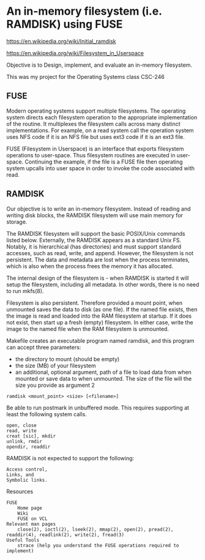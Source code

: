 # An in-memory filesystem (i.e. RAMDISK) using FUSE

https://en.wikipedia.org/wiki/Initial_ramdisk

https://en.wikipedia.org/wiki/Filesystem_in_Userspace

Objective is to Design, implement, and evaluate an in-memory filesystem.

This was my project for the Operating Systems class CSC-246

## FUSE

Modern operating systems support multiple filesystems. The operating system directs each filesystem operation to the appropriate implementation of the routine. It multiplexes the filesystem calls across many distinct implementations. For example, on a read system call the operation system uses NFS code if it is an NFS file but uses ext3 code if it is an ext3 file.

FUSE (Filesystem in Userspace) is an interface that exports filesystem operations to user-space. Thus filesystem routines are executed in user-space. Continuing the example, if the file is a FUSE file then operating system upcalls into user space in order to invoke the code associated with read.

## RAMDISK

Our objective is to write an in-memory filesystem. Instead of reading and writing disk blocks, the RAMDISK filesystem will use main memory for storage. 

The RAMDISK filesystem will support the basic POSIX/Unix commands listed below. Externally, the RAMDISK appears as a standard Unix FS. Notably, it is hierarchical (has directories) and must support standard accesses, such as read, write, and append. However, the filesystem is not persistent. The data and metadata are lost when the process terminates, which is also when the process frees the memory it has allocated.

The internal design of the filesystem is - when RAMDISK is started it will setup the filesystem, including all metadata. In other words, there is no need to run mkfs(8).

Filesystem is also persistent. Therefore provided a mount point, when unmounted saves the data to disk (as one file). If the named file exists, then the image is read and loaded into the RAM filesystem at startup. If it does not exist, then start up a fresh (empty) filesystem. In either case, write the image to the named file when the RAM filesystem is unmounted.

Makefile creates an executable program named ramdisk, and this program can accept three parameters: 
- the directory to mount (should be empty) 
- the size (MB) of your filesystem 
- an additional, optional argument, path of a file to load data from when mounted or save data to when unmounted. The size of the file will the size you provide as argument 2

`ramdisk <mount_point> <size> [<filename>] `

Be able to run postmark in unbuffered mode. This requires supporting at least the following system calls.

    open, close
    read, write
    creat [sic], mkdir
    unlink, rmdir
    opendir, readdir 

RAMDISK is not expected to support the following:

    Access control,
    Links, and
    Symbolic links.

Resources

    FUSE
        Home page
        Wiki
        FUSE on VCL 
    Relevant man pages
        close(2), ioctl(2), lseek(2), mmap(2), open(2), pread(2), readdir(4), readlink(2), write(2), fread(3) 
    Useful Tools
        strace (help you understand the FUSE operations required to implement) 

